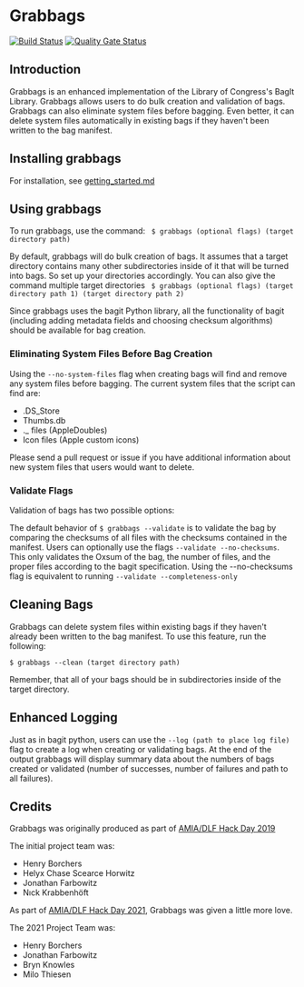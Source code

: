 # Grabbags

[![Build Status](https://travis-ci.org/amiaopensource/grabbags.svg?branch=master)](https://travis-ci.org/amiaopensource/grabbags)
[![Quality Gate Status](https://sonarcloud.io/api/project_badges/measure?project=amiaopensource_grabbags&metric=alert_status)](https://sonarcloud.io/dashboard?id=amiaopensource_grabbags)

## Introduction

Grabbags is an enhanced implementation of the Library of Congress's BagIt Library. Grabbags allows users to do bulk creation and validation of bags. Grabbags can also eliminate system files before bagging. Even better, it can delete system files automatically in existing bags if they haven't been written to the bag manifest.

## Installing grabbags
For installation, see [getting_started.md](getting_started.md)

## Using grabbags
To run grabbags, use the command:
` $ grabbags (optional flags) (target directory path)`

By default, grabbags will do bulk creation of bags. It assumes that a target directory contains many other subdirectories inside of it that will be turned into bags. So set up your directories accordingly. You can also give the command multiple target directories
` $ grabbags (optional flags) (target directory path 1) (target directory path 2)`

Since grabbags uses the bagit Python library, all the functionality of bagit (including adding metadata fields and choosing checksum algorithms) should be available for bag creation.

### Eliminating System Files Before Bag Creation
Using the `--no-system-files` flag when creating bags will find and remove any system files before bagging. The current system files that the script can find are:
* .DS_Store
* Thumbs.db
* ._ files (AppleDoubles)
* Icon files (Apple custom icons)

Please send a pull request or issue if you have additional information about new system files that users would want to delete.

### Validate Flags
Validation of bags has two possible options:

The default behavior of `$ grabbags --validate` is to validate the bag by comparing the checksums of all files with the checksums contained in the manifest.
Users can optionally use the flags `--validate --no-checksums`. This only validates the Oxsum of the bag, the number of files, and the proper files according to the bagit specification. Using the --no-checksums flag is equivalent to running `--validate --completeness-only`

## Cleaning Bags
Grabbags can delete system files within existing bags if they haven't already been written to the bag manifest. To use this feature, run the following:

`$ grabbags --clean (target directory path)`

Remember, that all of your bags should be in subdirectories inside of the target directory.

## Enhanced Logging
Just as in bagit python, users can use the `--log (path to place log file)` flag to create a log when creating or validating bags. At the end of the output grabbags will display summary data about the numbers of bags created or validated (number of successes, number of failures and path to all failures).

## Credits
Grabbags was originally produced as part of [AMIA/DLF Hack Day 2019](https://wiki.curatecamp.org/index.php/Association_of_Moving_Image_Archivists_&_Digital_Library_Federation_Hack_Day_2019)

The initial project team was:

* Henry Borchers
* Helyx Chase Scearce Horwitz
* Jonathan Farbowitz
* Nıck Krabbenhöft

As part of [AMIA/DLF Hack Day 2021](https://wiki.diglib.org/AMIA-DLF_Hack_Day_2021), Grabbags was given a little more love.

The 2021 Project Team was:

* Henry Borchers
* Jonathan Farbowitz
* Bryn Knowles
* Milo Thiesen

